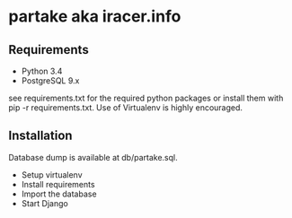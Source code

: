# partake aka iracer.info #

## Requirements ##

* Python 3.4
* PostgreSQL 9.x

see requirements.txt for the required python packages or install them with pip -r requirements.txt. Use of Virtualenv is highly encouraged.

## Installation ##

Database dump is available at db/partake.sql. 

* Setup virtualenv
* Install requirements
* Import the database
* Start Django
